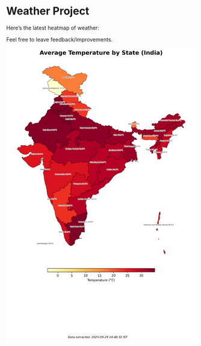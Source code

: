 # Weather Project

Here’s the latest heatmap of weather:

Feel free to leave feedback/improvements.

![India Heatmap](docs/assets/india_heatmap.png?v=DA4D0B)
